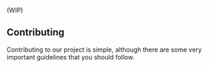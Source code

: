 (WIP)

## Contributing

Contributing to our project is simple, although there are some very important guidelines that you should follow.
